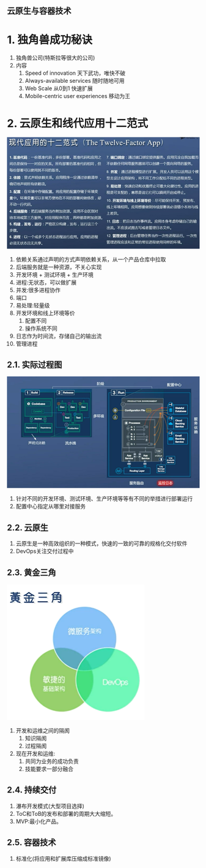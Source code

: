 云原生与容器技术
---

# 1. 独角兽成功秘诀
1. 独角兽公司(特斯拉等很大的公司)
2. 内容
   1. Speed of innovation 天下武功，唯快不破
   2. Always-available services 随时随地可用
   3. Web Scale 从0到1 快速扩展
   4. Mobile-centric user experiences 移动为王

# 2. 云原生和线代应用十二范式
![](img/cloud/1.png)

1. 依赖关系通过声明的方式声明依赖关系，从一个产品仓库中拉取
2. 后端服务就是一种资源，不关心实现
3. 开发环境 + 测试环境 + 生产环境
4. 进程:无状态，可以做扩展
5. 并发:很多进程协作
6. 端口
7. 易处理:轻量级
8. 开发环境和线上环境等价
   1. 配置不同
   2. 操作系统不同
9. 日志作为时间流，存储自己的输出流
10. 管理进程

## 2.1. 实际过程图

![](img/cloud/2.png)

1. 针对不同的开发环境、测试环境、生产环境等等有不同的举措进行部署运行
2. 配置中心指定从哪里对接服务

## 2.2. 云原生
1. 云原生是一种高效组织的一种模式，快速的一致的可靠的规格化交付软件
2. DevOps关注交付过程中

## 2.3. 黄金三角
![](img/cloud/3.png)

1. 开发和运维之间的隔阂
   1. 知识隔阂
   2. 过程隔阂
2. 现在开发和运维:
   1. 共同为业务的成功负责
   2. 技能要求一部分融合

## 2.4. 持续交付
1. 瀑布开发模式(大型项目选择)
2. ToC和ToB的发布和部署的周期大大缩短。
3. MVP:最小化产品。

## 2.5. 容器技术
1. 标准化(将应用和扩展库压缩成标准镜像)